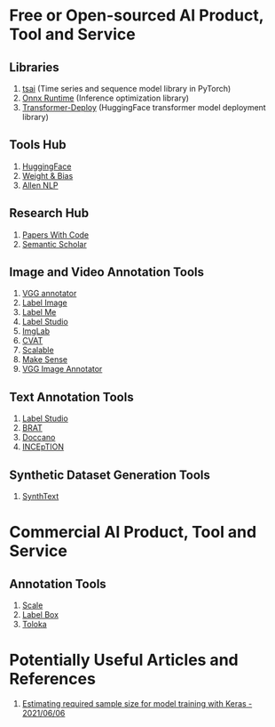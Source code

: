 # Free or Open-sourced AI Product, Tool and Service
## Libraries
1. [tsai](https://github.com/timeseriesAI/tsai) (Time series and sequence model library in PyTorch)
2. [Onnx Runtime](https://onnxruntime.ai/) (Inference optimization library)
3. [Transformer-Deploy](https://github.com/ELS-RD/transformer-deploy) (HuggingFace transformer model deployment library)

## Tools Hub
1. [HuggingFace](https://huggingface.co/huggingface)
2. [Weight & Bias](https://wandb.ai/)
3. [Allen NLP](https://allennlp.org/)

## Research Hub
1. [Papers With Code](https://paperswithcode.com/)
2. [Semantic Scholar](https://www.semanticscholar.org/)

## Image and Video Annotation Tools
1. [VGG annotator](https://www.robots.ox.ac.uk/~vgg/software/via/)
2. [Label Image](https://github.com/tzutalin/labelImg)
3. [Label Me](https://github.com/wkentaro/labelme)
4. [Label Studio](https://labelstud.io/)
5. [ImgLab](https://imglab.in/)
6. [CVAT](https://cvat.org/)
7. [Scalable](https://scalabel.ai/)
8. [Make Sense](https://www.makesense.ai/)
9. [VGG Image Annotator](https://www.robots.ox.ac.uk/~vgg/software/via/)

## Text Annotation Tools
1. [Label Studio](https://labelstud.io/)
2. [BRAT](https://brat.nlplab.org/)
3. [Doccano](https://doccano.herokuapp.com/)
4. [INCEpTION](https://inception-project.github.io/)

## Synthetic Dataset Generation Tools
1. [SynthText](https://github.com/ankush-me/SynthText)

# Commercial AI Product, Tool and Service
## Annotation Tools
1. [Scale](https://scale.com/)
2. [Label Box](https://labelbox.com/)
3. [Toloka](https://toloka.ai/)

# Potentially Useful Articles and References
1. [Estimating required sample size for model training with Keras - 2021/06/06](https://keras.io/examples/keras_recipes/sample_size_estimate/)
